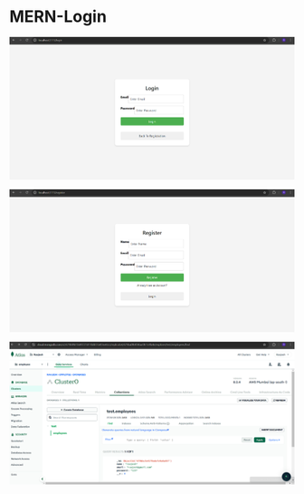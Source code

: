 # MERN-Login

![Alt text](https://github.com/RaajeshKumaar17/MERN-Login/blob/7eb105c4429236959722bd186d91758768b24d6f/op/login.png)

![Alt text](https://github.com/RaajeshKumaar17/MERN-Login/blob/7eb105c4429236959722bd186d91758768b24d6f/op/register.png)

![Alt text](https://github.com/RaajeshKumaar17/MERN-Login/blob/7eb105c4429236959722bd186d91758768b24d6f/op/mongotut.png)



